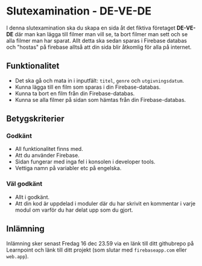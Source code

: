 # Slutexamination - DE-VE-DE

I denna slutexamination ska du skapa en sida åt det fiktiva företaget **DE-VE-DE** där man kan lägga till filmer man vill se, ta bort filmer man sett och se alla filmer man har sparat. Allt detta ska sedan sparas i Firebase databas och "hostas" på firebase alltså att din sida blir åtkomlig för alla på internet. 

## Funktionalitet

* Det ska gå och mata in i inputfält: `titel`, `genre` och `utgivningsdatum`.
* Kunna lägga till en film som sparas i din Firebase-databas.
* Kunna ta bort en film från din Firebase-databas.
* Kunna se alla filmer på sidan som hämtas från din Firebase-databas.

## Betygskriterier

### Godkänt
* All funktionalitet finns med.
* Att du använder Firebase.
* Sidan fungerar med inga fel i konsolen i developer tools.
* Vettiga namn på variabler etc på engelska.

### Väl godkänt
* Allt i godkänt.
* Att din kod är uppdelad i moduler där du har skrivit en kommentar i varje modul om varför du har delat upp som du gjort.

## Inlämning
Inlämning sker senast Fredag 16 dec 23.59 via en länk till ditt githubrepo på Learnpoint och länk till ditt projekt (som slutar med `firebaseapp.com` eller `web.app`).
